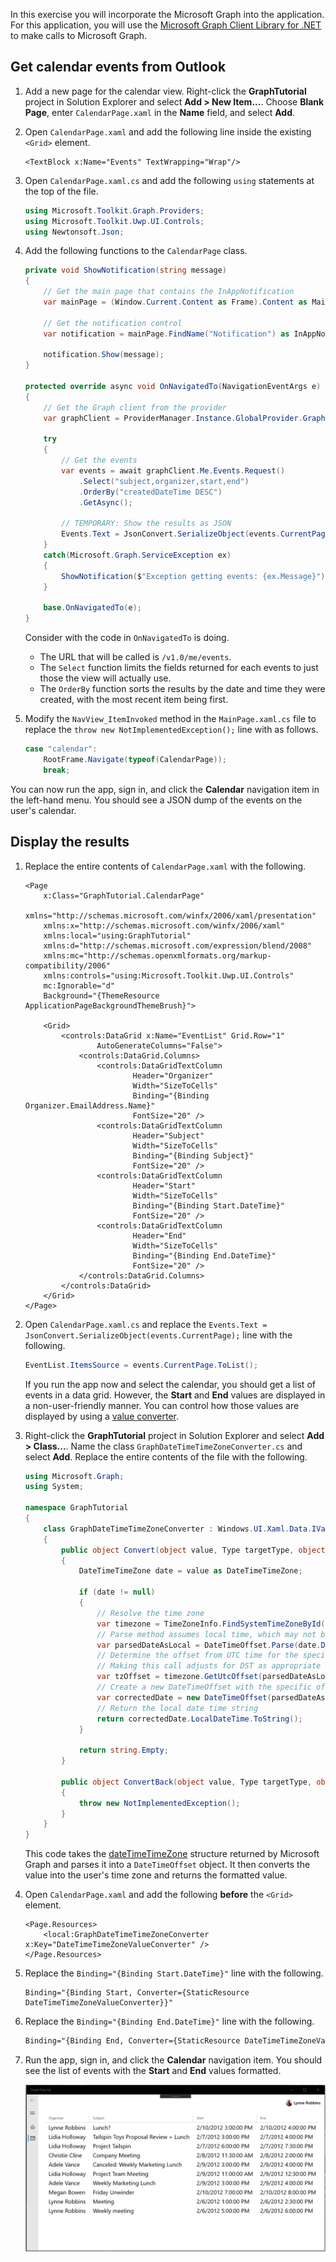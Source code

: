 <!-- markdownlint-disable MD002 MD041 -->

In this exercise you will incorporate the Microsoft Graph into the application. For this application, you will use the [Microsoft Graph Client Library for .NET](https://github.com/microsoftgraph/msgraph-sdk-dotnet) to make calls to Microsoft Graph.

## Get calendar events from Outlook

1. Add a new page for the calendar view. Right-click the **GraphTutorial** project in Solution Explorer and select **Add > New Item...**. Choose **Blank Page**, enter `CalendarPage.xaml` in the **Name** field, and select **Add**.

1. Open `CalendarPage.xaml` and add the following line inside the existing `<Grid>` element.

    ```xaml
    <TextBlock x:Name="Events" TextWrapping="Wrap"/>
    ```

1. Open `CalendarPage.xaml.cs` and add the following `using` statements at the top of the file.

    ```csharp
    using Microsoft.Toolkit.Graph.Providers;
    using Microsoft.Toolkit.Uwp.UI.Controls;
    using Newtonsoft.Json;
    ```

1. Add the following functions to the `CalendarPage` class.

    ```csharp
    private void ShowNotification(string message)
    {
        // Get the main page that contains the InAppNotification
        var mainPage = (Window.Current.Content as Frame).Content as MainPage;

        // Get the notification control
        var notification = mainPage.FindName("Notification") as InAppNotification;

        notification.Show(message);
    }

    protected override async void OnNavigatedTo(NavigationEventArgs e)
    {
        // Get the Graph client from the provider
        var graphClient = ProviderManager.Instance.GlobalProvider.Graph;

        try
        {
            // Get the events
            var events = await graphClient.Me.Events.Request()
                .Select("subject,organizer,start,end")
                .OrderBy("createdDateTime DESC")
                .GetAsync();

            // TEMPORARY: Show the results as JSON
            Events.Text = JsonConvert.SerializeObject(events.CurrentPage);
        }
        catch(Microsoft.Graph.ServiceException ex)
        {
            ShowNotification($"Exception getting events: {ex.Message}");
        }

        base.OnNavigatedTo(e);
    }
    ```

    Consider with the code in `OnNavigatedTo` is doing.

    - The URL that will be called is `/v1.0/me/events`.
    - The `Select` function limits the fields returned for each events to just those the view will actually use.
    - The `OrderBy` function sorts the results by the date and time they were created, with the most recent item being first.

1. Modify the `NavView_ItemInvoked` method in the `MainPage.xaml.cs` file to replace the `throw new NotImplementedException();` line with as follows.

    ```csharp
    case "calendar":
        RootFrame.Navigate(typeof(CalendarPage));
        break;
    ```

You can now run the app, sign in, and click the **Calendar** navigation item in the left-hand menu. You should see a JSON dump of the events on the user's calendar.

## Display the results

1. Replace the entire contents of `CalendarPage.xaml` with the following.

    ```xaml
    <Page
        x:Class="GraphTutorial.CalendarPage"
        xmlns="http://schemas.microsoft.com/winfx/2006/xaml/presentation"
        xmlns:x="http://schemas.microsoft.com/winfx/2006/xaml"
        xmlns:local="using:GraphTutorial"
        xmlns:d="http://schemas.microsoft.com/expression/blend/2008"
        xmlns:mc="http://schemas.openxmlformats.org/markup-compatibility/2006"
        xmlns:controls="using:Microsoft.Toolkit.Uwp.UI.Controls"
        mc:Ignorable="d"
        Background="{ThemeResource ApplicationPageBackgroundThemeBrush}">

        <Grid>
            <controls:DataGrid x:Name="EventList" Grid.Row="1"
                    AutoGenerateColumns="False">
                <controls:DataGrid.Columns>
                    <controls:DataGridTextColumn
                            Header="Organizer"
                            Width="SizeToCells"
                            Binding="{Binding Organizer.EmailAddress.Name}"
                            FontSize="20" />
                    <controls:DataGridTextColumn
                            Header="Subject"
                            Width="SizeToCells"
                            Binding="{Binding Subject}"
                            FontSize="20" />
                    <controls:DataGridTextColumn
                            Header="Start"
                            Width="SizeToCells"
                            Binding="{Binding Start.DateTime}"
                            FontSize="20" />
                    <controls:DataGridTextColumn
                            Header="End"
                            Width="SizeToCells"
                            Binding="{Binding End.DateTime}"
                            FontSize="20" />
                </controls:DataGrid.Columns>
            </controls:DataGrid>
        </Grid>
    </Page>
    ```

1. Open `CalendarPage.xaml.cs` and replace the `Events.Text = JsonConvert.SerializeObject(events.CurrentPage);` line with the following.

    ```csharp
    EventList.ItemsSource = events.CurrentPage.ToList();
    ```

    If you run the app now and select the calendar, you should get a list of events in a data grid. However, the **Start** and **End** values are displayed in a non-user-friendly manner. You can control how those values are displayed by using a [value converter](https://docs.microsoft.com/uwp/api/Windows.UI.Xaml.Data.IValueConverter).

1. Right-click the **GraphTutorial** project in Solution Explorer and select **Add > Class...**. Name the class `GraphDateTimeTimeZoneConverter.cs` and select **Add**. Replace the entire contents of the file with the following.

    ```csharp
    using Microsoft.Graph;
    using System;

    namespace GraphTutorial
    {
        class GraphDateTimeTimeZoneConverter : Windows.UI.Xaml.Data.IValueConverter
        {
            public object Convert(object value, Type targetType, object parameter, string language)
            {
                DateTimeTimeZone date = value as DateTimeTimeZone;

                if (date != null)
                {
                    // Resolve the time zone
                    var timezone = TimeZoneInfo.FindSystemTimeZoneById(date.TimeZone);
                    // Parse method assumes local time, which may not be the case
                    var parsedDateAsLocal = DateTimeOffset.Parse(date.DateTime);
                    // Determine the offset from UTC time for the specific date
                    // Making this call adjusts for DST as appropriate
                    var tzOffset = timezone.GetUtcOffset(parsedDateAsLocal.DateTime);
                    // Create a new DateTimeOffset with the specific offset from UTC
                    var correctedDate = new DateTimeOffset(parsedDateAsLocal.DateTime, tzOffset);
                    // Return the local date time string
                    return correctedDate.LocalDateTime.ToString();
                }

                return string.Empty;
            }

            public object ConvertBack(object value, Type targetType, object parameter, string language)
            {
                throw new NotImplementedException();
            }
        }
    }
    ```

    This code takes the [dateTimeTimeZone](/graph/api/resources/datetimetimezone?view=graph-rest-1.0) structure returned by Microsoft Graph and parses it into a `DateTimeOffset` object. It then converts the value into the user's time zone and returns the formatted value.

1. Open `CalendarPage.xaml` and add the following **before** the `<Grid>` element.

    ```xaml
    <Page.Resources>
        <local:GraphDateTimeTimeZoneConverter x:Key="DateTimeTimeZoneValueConverter" />
    </Page.Resources>
    ```

1. Replace the `Binding="{Binding Start.DateTime}"` line with the following.

    ```xaml
    Binding="{Binding Start, Converter={StaticResource DateTimeTimeZoneValueConverter}}"
    ```

1. Replace the `Binding="{Binding End.DateTime}"` line with the following.

    ```xml
    Binding="{Binding End, Converter={StaticResource DateTimeTimeZoneValueConverter}}"
    ```

1. Run the app, sign in, and click the **Calendar** navigation item. You should see the list of events with the **Start** and **End** values formatted.

    ![A screenshot of the table of events](./images/add-msgraph-01.png)
